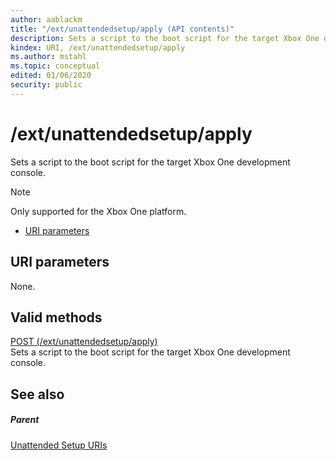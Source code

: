 ```yaml
---
author: aablackm
title: "/ext/unattendedsetup/apply (API contents)"
description: Sets a script to the boot script for the target Xbox One development console.  Only supported for the Xbox One platform.
kindex: URI, /ext/unattendedsetup/apply
ms.author: mstahl
ms.topic: conceptual
edited: 01/06/2020
security: public
---
```


# /ext/unattendedsetup/apply
Sets a script to the boot script for the target Xbox One development console.   > [!NOTE]
> Only supported for the Xbox One platform.   
   
   *  [URI parameters](#ID4E4)  

 
<a id="ID4E4"></a>

   

## URI parameters   
   
  
None.   
  
<a id="ID4EEB"></a>

   

## Valid methods   
  
[POST (/ext/unattendedsetup/apply)](uri-extunattendedsetupapply-post.md)  
Sets a script to the boot script for the target Xbox One development console. 
 
<a id="ID4EMB"></a>

   

## See also  
 
<a id="ID4EOB"></a>

   

##### Parent   
 [Unattended Setup URIs](atoc-rest-unattendedsetup.md)

   